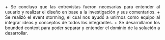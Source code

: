 <div style="text-align: justify;">
+ Se concluyo que las entrevistas fueron necesarias para entender al usuario y realizar el diseño en base a la investigación y sus comentarios. 
+ Se realizó el event storming, el cual nos ayudó a unirnos como equipo al integrar ideas y conceptos de todos los integrantes.
+ Se desarrollaron los bounded context para poder separar y entender el dominio de la solución a desarrollar.
<div>